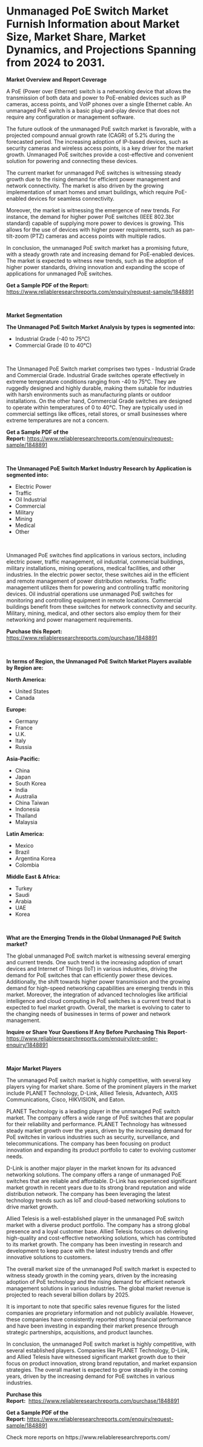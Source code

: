 <p><h1>Unmanaged PoE Switch Market Furnish Information about Market Size, Market Share, Market Dynamics, and Projections Spanning from 2024 to 2031.</h1></p><p><strong>Market Overview and Report Coverage</strong></p>
<p><p>A PoE (Power over Ethernet) switch is a networking device that allows the transmission of both data and power to PoE-enabled devices such as IP cameras, access points, and VoIP phones over a single Ethernet cable. An unmanaged PoE switch is a basic plug-and-play device that does not require any configuration or management software.</p><p>The future outlook of the unmanaged PoE switch market is favorable, with a projected compound annual growth rate (CAGR) of 5.2% during the forecasted period. The increasing adoption of IP-based devices, such as security cameras and wireless access points, is a key driver for the market growth. Unmanaged PoE switches provide a cost-effective and convenient solution for powering and connecting these devices.</p><p>The current market for unmanaged PoE switches is witnessing steady growth due to the rising demand for efficient power management and network connectivity. The market is also driven by the growing implementation of smart homes and smart buildings, which require PoE-enabled devices for seamless connectivity.</p><p>Moreover, the market is witnessing the emergence of new trends. For instance, the demand for higher power PoE switches (IEEE 802.3bt standard) capable of supplying more power to devices is growing. This allows for the use of devices with higher power requirements, such as pan-tilt-zoom (PTZ) cameras and access points with multiple radios.</p><p>In conclusion, the unmanaged PoE switch market has a promising future, with a steady growth rate and increasing demand for PoE-enabled devices. The market is expected to witness new trends, such as the adoption of higher power standards, driving innovation and expanding the scope of applications for unmanaged PoE switches.</p></p>
<p><strong>Get a Sample PDF of the Report:</strong> <a href="https://www.reliableresearchreports.com/enquiry/request-sample/1848891">https://www.reliableresearchreports.com/enquiry/request-sample/1848891</a></p>
<p>&nbsp;</p>
<p><strong>Market Segmentation</strong></p>
<p><strong>The Unmanaged PoE Switch Market Analysis by types is segmented into:</strong></p>
<p><ul><li>Industrial Grade (-40 to 75°C)</li><li>Commercial Grade (0 to 40°C)</li></ul></p>
<p>&nbsp;</p>
<p><p>The Unmanaged PoE Switch market comprises two types - Industrial Grade and Commercial Grade. Industrial Grade switches operate effectively in extreme temperature conditions ranging from -40 to 75°C. They are ruggedly designed and highly durable, making them suitable for industries with harsh environments such as manufacturing plants or outdoor installations. On the other hand, Commercial Grade switches are designed to operate within temperatures of 0 to 40°C. They are typically used in commercial settings like offices, retail stores, or small businesses where extreme temperatures are not a concern.</p></p>
<p><strong>Get a Sample PDF of the Report:</strong>&nbsp;<a href="https://www.reliableresearchreports.com/enquiry/request-sample/1848891">https://www.reliableresearchreports.com/enquiry/request-sample/1848891</a></p>
<p>&nbsp;</p>
<p><strong>The Unmanaged PoE Switch Market Industry Research by Application is segmented into:</strong></p>
<p><ul><li>Electric Power</li><li>Traffic</li><li>Oil Industrial</li><li>Commercial</li><li>Military</li><li>Mining</li><li>Medical</li><li>Other</li></ul></p>
<p>&nbsp;</p>
<p><p>Unmanaged PoE switches find applications in various sectors, including electric power, traffic management, oil industrial, commercial buildings, military installations, mining operations, medical facilities, and other industries. In the electric power sector, these switches aid in the efficient and remote management of power distribution networks. Traffic management utilizes them for powering and controlling traffic monitoring devices. Oil industrial operations use unmanaged PoE switches for monitoring and controlling equipment in remote locations. Commercial buildings benefit from these switches for network connectivity and security. Military, mining, medical, and other sectors also employ them for their networking and power management requirements.</p></p>
<p><strong>Purchase this Report:</strong>&nbsp; <a href="https://www.reliableresearchreports.com/purchase/1848891">https://www.reliableresearchreports.com/purchase/1848891</a></p>
<p>&nbsp;</p>
<p><strong>In terms of Region, the Unmanaged PoE Switch Market Players available by Region are:</strong></p>
<p>
    <p> <strong> North America: </strong>
        <ul>
            <li>United States</li>
            <li>Canada</li>
        </ul>
        </p> 
    <p> <strong> Europe: </strong>
        <ul>
            <li>Germany</li>
            <li>France</li>
            <li>U.K.</li>
            <li>Italy</li>
            <li>Russia</li>
        </ul>
        </p> 
    <p> <strong> Asia-Pacific: </strong>
        <ul>
            <li>China</li>
            <li>Japan</li>
            <li>South Korea</li>
            <li>India</li>
            <li>Australia</li>
            <li>China Taiwan</li>
            <li>Indonesia</li>
            <li>Thailand</li>
            <li>Malaysia</li>
        </ul>
        </p> 
    <p> <strong> Latin America: </strong>
        <ul>
            <li>Mexico</li>
            <li>Brazil</li>
            <li>Argentina Korea</li>
            <li>Colombia</li>
        </ul>
        </p> 
    <p> <strong> Middle East & Africa: </strong>
        <ul>
            <li>Turkey</li>
            <li>Saudi</li>
            <li>Arabia</li>
            <li>UAE</li>
            <li>Korea</li>
        </ul>
    </p>
    </p>
<p>&nbsp;</p>
<p><strong>What are the Emerging Trends in the Global Unmanaged PoE Switch market?</strong></p>
<p><p>The global unmanaged PoE switch market is witnessing several emerging and current trends. One such trend is the increasing adoption of smart devices and Internet of Things (IoT) in various industries, driving the demand for PoE switches that can efficiently power these devices. Additionally, the shift towards higher power transmission and the growing demand for high-speed networking capabilities are emerging trends in this market. Moreover, the integration of advanced technologies like artificial intelligence and cloud computing in PoE switches is a current trend that is expected to fuel market growth. Overall, the market is evolving to cater to the changing needs of businesses in terms of power and network management.</p></p>
<p><strong>Inquire or Share Your Questions If Any Before Purchasing This Report</strong>- <a href="https://www.reliableresearchreports.com/enquiry/pre-order-enquiry/1848891">https://www.reliableresearchreports.com/enquiry/pre-order-enquiry/1848891</a></p>
<p>&nbsp;</p>
<p><strong>Major Market Players</strong></p>
<p><p>The unmanaged PoE switch market is highly competitive, with several key players vying for market share. Some of the prominent players in the market include PLANET Technology, D-Link, Allied Telesis, Advantech, AXIS Communications, Cisco, HIKVISION, and Eaton.</p><p>PLANET Technology is a leading player in the unmanaged PoE switch market. The company offers a wide range of PoE switches that are popular for their reliability and performance. PLANET Technology has witnessed steady market growth over the years, driven by the increasing demand for PoE switches in various industries such as security, surveillance, and telecommunications. The company has been focusing on product innovation and expanding its product portfolio to cater to evolving customer needs. </p><p>D-Link is another major player in the market known for its advanced networking solutions. The company offers a range of unmanaged PoE switches that are reliable and affordable. D-Link has experienced significant market growth in recent years due to its strong brand reputation and wide distribution network. The company has been leveraging the latest technology trends such as IoT and cloud-based networking solutions to drive market growth.</p><p>Allied Telesis is a well-established player in the unmanaged PoE switch market with a diverse product portfolio. The company has a strong global presence and a loyal customer base. Allied Telesis focuses on delivering high-quality and cost-effective networking solutions, which has contributed to its market growth. The company has been investing in research and development to keep pace with the latest industry trends and offer innovative solutions to customers.</p><p>The overall market size of the unmanaged PoE switch market is expected to witness steady growth in the coming years, driven by the increasing adoption of PoE technology and the rising demand for efficient network management solutions in various industries. The global market revenue is projected to reach several billion dollars by 2025.</p><p>It is important to note that specific sales revenue figures for the listed companies are proprietary information and not publicly available. However, these companies have consistently reported strong financial performance and have been investing in expanding their market presence through strategic partnerships, acquisitions, and product launches.</p><p>In conclusion, the unmanaged PoE switch market is highly competitive, with several established players. Companies like PLANET Technology, D-Link, and Allied Telesis have witnessed significant market growth due to their focus on product innovation, strong brand reputation, and market expansion strategies. The overall market is expected to grow steadily in the coming years, driven by the increasing demand for PoE switches in various industries.</p></p>
<p><strong>Purchase this Report:</strong>&nbsp;&nbsp;<a href="https://www.reliableresearchreports.com/purchase/1848891">https://www.reliableresearchreports.com/purchase/1848891</a></p>
<p></p>
<p><strong>Get a Sample PDF of the Report:</strong>&nbsp;<a href="https://www.reliableresearchreports.com/enquiry/request-sample/1848891">https://www.reliableresearchreports.com/enquiry/request-sample/1848891</a></p>
<p>Check more reports on https://www.reliableresearchreports.com/</p>